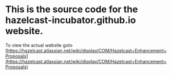 # This is the source code for the hazelcast-incubator.github.io website.

To view the actual website goto 
[https://hazelcast.atlassian.net/wiki/display/COM/Hazelcast+Enhancement+Proposals](https://hazelcast.atlassian.net/wiki/display/COM/Hazelcast+Enhancement+Proposals)
